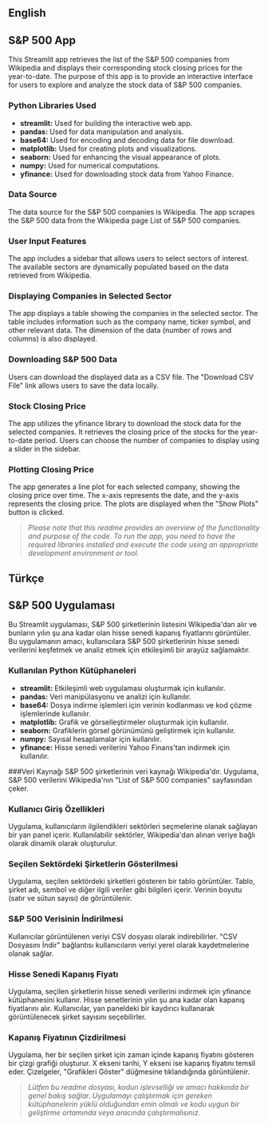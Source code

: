 

## English
## S&P 500 App
This Streamlit app retrieves the list of the S&P 500 companies from Wikipedia and displays their corresponding stock closing prices for the year-to-date. The purpose of this app is to provide an interactive interface for users to explore and analyze the stock data of S&P 500 companies.

### Python Libraries Used
- **streamlit:** Used for building the interactive web app.
- **pandas:** Used for data manipulation and analysis.
- **base64:** Used for encoding and decoding data for file download.
- **matplotlib:** Used for creating plots and visualizations.
- **seaborn:** Used for enhancing the visual appearance of plots.
- **numpy:** Used for numerical computations.
- **yfinance:** Used for downloading stock data from Yahoo Finance.

### Data Source
The data source for the S&P 500 companies is Wikipedia. The app scrapes the S&P 500 data from the Wikipedia page List of S&P 500 companies.

### User Input Features
The app includes a sidebar that allows users to select sectors of interest. The available sectors are dynamically populated based on the data retrieved from Wikipedia.

### Displaying Companies in Selected Sector
The app displays a table showing the companies in the selected sector. The table includes information such as the company name, ticker symbol, and other relevant data. The dimension of the data (number of rows and columns) is also displayed.

### Downloading S&P 500 Data
Users can download the displayed data as a CSV file. The "Download CSV File" link allows users to save the data locally.

### Stock Closing Price
The app utilizes the yfinance library to download the stock data for the selected companies. It retrieves the closing price of the stocks for the year-to-date period. Users can choose the number of companies to display using a slider in the sidebar.

### Plotting Closing Price
The app generates a line plot for each selected company, showing the closing price over time. The x-axis represents the date, and the y-axis represents the closing price. The plots are displayed when the "Show Plots" button is clicked.

> *Please note that this readme provides an overview of the functionality and purpose of the code. To run the app, you need to have the required libraries installed and execute the code using an appropriate development environment or tool.*

## Türkçe
## S&P 500 Uygulaması
Bu Streamlit uygulaması, S&P 500 şirketlerinin listesini Wikipedia'dan alır ve bunların yılın şu ana kadar olan hisse senedi kapanış fiyatlarını görüntüler. Bu uygulamanın amacı, kullanıcılara S&P 500 şirketlerinin hisse senedi verilerini keşfetmek ve analiz etmek için etkileşimli bir arayüz sağlamaktır.

### Kullanılan Python Kütüphaneleri
- **streamlit:** Etkileşimli web uygulaması oluşturmak için kullanılır.
- **pandas:** Veri manipülasyonu ve analizi için kullanılır.
- **base64:** Dosya indirme işlemleri için verinin kodlanması ve kod çözme işlemlerinde kullanılır.
- **matplotlib:** Grafik ve görselleştirmeler oluşturmak için kullanılır.
- **seaborn:** Grafiklerin görsel görünümünü geliştirmek için kullanılır.
- **numpy:** Sayısal hesaplamalar için kullanılır.
- **yfinance:** Hisse senedi verilerini Yahoo Finans'tan indirmek için kullanılır.

###Veri Kaynağı
S&P 500 şirketlerinin veri kaynağı Wikipedia'dır. Uygulama, S&P 500 verilerini Wikipedia'nın "List of S&P 500 companies" sayfasından çeker.

### Kullanıcı Giriş Özellikleri
Uygulama, kullanıcıların ilgilendikleri sektörleri seçmelerine olanak sağlayan bir yan panel içerir. Kullanılabilir sektörler, Wikipedia'dan alınan veriye bağlı olarak dinamik olarak oluşturulur.

### Seçilen Sektördeki Şirketlerin Gösterilmesi
Uygulama, seçilen sektördeki şirketleri gösteren bir tablo görüntüler. Tablo, şirket adı, sembol ve diğer ilgili veriler gibi bilgileri içerir. Verinin boyutu (satır ve sütun sayısı) de görüntülenir.

### S&P 500 Verisinin İndirilmesi
Kullanıcılar görüntülenen veriyi CSV dosyası olarak indirebilirler. "CSV Dosyasını İndir" bağlantısı kullanıcıların veriyi yerel olarak kaydetmelerine olanak sağlar.

### Hisse Senedi Kapanış Fiyatı
Uygulama, seçilen şirketlerin hisse senedi verilerini indirmek için yfinance kütüphanesini kullanır. Hisse senetlerinin yılın şu ana kadar olan kapanış fiyatlarını alır. Kullanıcılar, yan paneldeki bir kaydırıcı kullanarak görüntülenecek şirket sayısını seçebilirler.

### Kapanış Fiyatının Çizdirilmesi
Uygulama, her bir seçilen şirket için zaman içinde kapanış fiyatını gösteren bir çizgi grafiği oluşturur. X ekseni tarihi, Y ekseni ise kapanış fiyatını temsil eder. Çizelgeler, "Grafikleri Göster" düğmesine tıklandığında görüntülenir.

> *Lütfen bu readme dosyası, kodun işlevselliği ve amacı hakkında bir genel bakış sağlar. Uygulamayı çalıştırmak için gereken kütüphanelerin yüklü olduğundan emin olmalı ve kodu uygun bir geliştirme ortamında veya aracında çalıştırmalısınız.*

